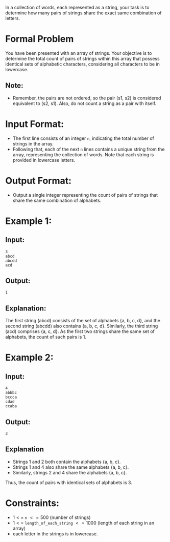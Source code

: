 In a collection of words, each represented as a string, your task is to determine how many pairs of strings share the exact same combination of letters.
# Formal Problem
You have been presented with an array of strings. Your objective is to determine the total count of pairs of strings within this array that possess identical sets of alphabetic characters, considering all characters to be in lowercase.

## Note:
- Remember, the pairs are not ordered, so the pair (s1, s2) is considered equivalent to (s2, s1). Also, do not count a string as a pair with itself.


# Input Format:
- The first line consists of an integer `n`, indicating the total number of strings in the array.
- Following that, each of the next `n` lines contains a unique string from the array, representing the collection of words. Note that each string is provided in lowercase letters.

# Output Format:
- Output a single integer representing the count of pairs of strings that share the same combination of alphabets.

# Example 1:
## Input:
```
3
abcd
abcdd
acd
```
## Output:
```
1
```
## Explanation:
The first string (abcd) consists of the set of alphabets {a, b, c, d}, and the second string (abcdd) also contains {a, b, c, d}. Similarly, the third string (acd) comprises {a, c, d}. As the first two strings share the same set of alphabets, the count of such pairs is 1. 
# Example 2:
## Input:
```
4
abbbc
bccca
cdad
ccaba
```
## Output:
```
3
```
## Explanation
- Strings 1 and 2 both contain the alphabets {a, b, c}.
- Strings 1 and 4 also share the same alphabets {a, b, c}.
- Similarly, strings 2 and 4 share the alphabets {a, b, c}. 

Thus, the count of pairs with identical sets of alphabets is 3.

# Constraints:

- $1 <=$ `n` $<= 500$ (number of strings)
- $1 <=$ `length_of_each_string` $<= 1000$ (length of each string in an array)
- each letter in the strings is in lowercase.